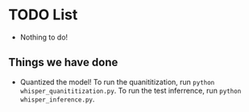 # TODO List

- Nothing to do!


## Things we have done

- Quantized the model! To run the quanititization, run `python whisper_quanititization.py`. To run the test inferrence, run `python whisper_inference.py`. 
